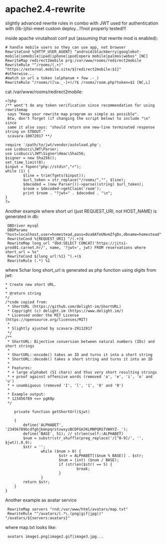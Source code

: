 # apache2.4-rewrite
slightly advanced rewrite rules in combo with JWT used for authentication with (lib-)jitsi-meet custom deploy...!!!not properly tested!!!

inside apache virutalhost conf put (assuming that rewrite mod is enabled):
```RewriteEngine On
# handle mobile users so they can use app, not browser
RewriteCond %{HTTP_USER_AGENT} "android|blackberry|googlebot-mobile|iemobile|ipad|iphone|ipod|opera mobile|palmos|webos" [NC]
RewriteMap redirect2mobile prg:/var/www/rooms/redirect2mobile
RewriteRule "^/rooms/(.+)" "https://external.mobile.site/${redirect2mobile:$1}"
#otherwise...
#match in url a token (alphanum + few .-_) 
RewriteRule ^/rooms/([\w._-]+)/?$ /rooms/room.php?token=$1 [NC,L]
```
cat /var/www/rooms/redirect2mobile:
```#!/usr/bin/php
<?php
/** wont't do any token verification since recommendation for using rewritemap
 says "Keep your rewrite map program as simple as possible".
 Btw, don't forget (if changing the script below) to include "\n" since
 same it also says: "should return one new-line terminated response string on STDOUT."
 scavara-10072017 **/

require '/path/to/jwt/vendor/autoload.php';
use Lcobucci\JWT\Parser;
use Lcobucci\JWT\Signer\Hmac\Sha256;
$signer = new Sha256();
set_time_limit(0);
$input = fopen("php://stdin","r");
while (1) {
        $line = trim(fgets($input));
        $url_token = str_replace("/rooms/","", $line);
        $decoded = (new Parser())->parse((string) $url_token);
        $room = $decoded->getClaim('room');
        print $room . "?jwt=" . $decoded . "\n";
}
?>
```
Another example where short url (just REQUEST_URI, not HOST_NAME) is generated in db:
```RewriteEngine On
 DBDriver mysql  
 DBDParams "host=localhost,user=homestead,pass=0za8ATeUNvmZfgDx,dbname=homestead"
 RewriteCond %{REQUEST_URI} ^/(.+)$
 RewriteMap long_url "dbd:SELECT CONCAT('https://jitsi-prod01.carnet.hr/', name, '?jwt=', jwt) FROM reservations where short_url = %s"
 RewriteCond ${long_url:%1} ^(.+)$
 RewriteRule (.*) %1 
```
where 5char long short_url is generated as php function using digits from jwt:
```/**
* Create new short URL.
*
* @return string
*/
/*code copied from:
 * ShortURL (https://github.com/delight-im/ShortURL)
 * Copyright (c) delight.im (https://www.delight.im/)
 * Licensed under the MIT License (https://opensource.org/licenses/MIT)
 *
 * Slightly ajusted by scavara-29112017
 */
/**
 * ShortURL: Bijective conversion between natural numbers (IDs) and short strings
 *
 * ShortURL::encode() takes an ID and turns it into a short string
 * ShortURL::decode() takes a short string and turns it into an ID
 *
 * Features:
 * + large alphabet (51 chars) and thus very short resulting strings
 * + proof against offensive words (removed 'a', 'e', 'i', 'o' and 'u')
 * + unambiguous (removed 'I', 'l', '1', 'O' and '0')
 *
 * Example output:
 * 123456789 <=> pgK8p
 */

    private function getShortUrl($jwt)

    {
        define('ALPHABET', '23456789bcdfghjkmnpqrstvwxyzBCDFGHJKLMNPQRSTVWXYZ-_');
        define('BASE', 51); // strlen(self::ALPHABET)
        $num = substr(str_shuffle(preg_replace('/[^0-9]/', '', $jwt)),0,9);
        $str = '';
                while ($num > 0) {
                        $str = ALPHABET[($num % BASE)] . $str;
                        $num = (int) ($num / BASE);
                        if (strlen($str) == 5) {
                                break; 
                        }
                }
        return $str;
    }
}
```
Another example as avatar service
```RewriteEngine On
 RewriteMap servers "rnd:/var/www/html/avatars/map.txt"
 RewriteRule "^/avatars/(.*\.(png|gif|jpg))" "/avatars/${servers:avatars}" 
```
where map.txt looks like:
```
 avatars image1.png|image2.gif|image3.jpg...
```
